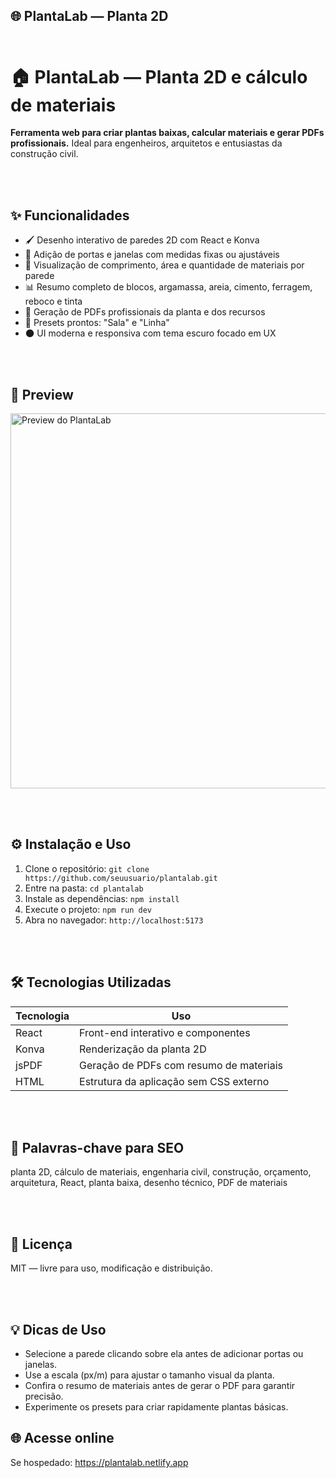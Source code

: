## 🌐 PlantaLab — Planta 2D </br> </br>


<!DOCTYPE html>
<html lang="pt-BR">
  <body>
    <h1>🏠 PlantaLab — Planta 2D e cálculo de materiais</h1>
    <p><strong>Ferramenta web para criar plantas baixas, calcular materiais e gerar PDFs profissionais.</strong> Ideal para engenheiros, arquitetos e entusiastas da construção civil.</p>
     </br> </br>
    <h2>✨ Funcionalidades</h2>
    <ul>
      <li>🖌️ Desenho interativo de paredes 2D com React e Konva</li>
      <li>🚪 Adição de portas e janelas com medidas fixas ou ajustáveis</li>
      <li>📏 Visualização de comprimento, área e quantidade de materiais por parede</li>
      <li>📊 Resumo completo de blocos, argamassa, areia, cimento, ferragem, reboco e tinta</li>
      <li>📄 Geração de PDFs profissionais da planta e dos recursos</li>
      <li>📐 Presets prontos: "Sala" e "Linha"</li>
      <li>🌑 UI moderna e responsiva com tema escuro focado em UX</li>
    </ul>
     </br> </br>
    <h2>👀 Preview</h2>
    <p><img src="preview.jpg" alt="Preview do PlantaLab" width="600"></p>
     </br> </br>
    <h2>⚙️ Instalação e Uso</h2>
    <ol>
      <li>Clone o repositório: <code>git clone https://github.com/seuusuario/plantalab.git</code></li>
      <li>Entre na pasta: <code>cd plantalab</code></li>
      <li>Instale as dependências: <code>npm install</code></li>
      <li>Execute o projeto: <code>npm run dev</code></li>
      <li>Abra no navegador: <code>http://localhost:5173</code></li>
    </ol>
     </br> </br>
    <h2>🛠 Tecnologias Utilizadas</h2>
    <table>
      <thead>
        <tr>
          <th>Tecnologia</th>
          <th>Uso</th>
        </tr>
      </thead>
      <tbody>
        <tr>
          <td>React</td>
          <td>Front-end interativo e componentes</td>
        </tr>
        <tr>
          <td>Konva</td>
          <td>Renderização da planta 2D</td>
        </tr>
        <tr>
          <td>jsPDF</td>
          <td>Geração de PDFs com resumo de materiais</td>
        </tr>
        <tr>
          <td>HTML</td>
          <td>Estrutura da aplicação sem CSS externo</td>
        </tr>
      </tbody>
    </table>
     </br> </br>
    <h2>🔑 Palavras-chave para SEO</h2>
    <p>planta 2D, cálculo de materiais, engenharia civil, construção, orçamento, arquitetura, React, planta baixa, desenho técnico, PDF de materiais</p>
     </br> </br>
    <h2>📄 Licença</h2>
    <p>MIT — livre para uso, modificação e distribuição.</p>
     </br> </br>
    <h2>💡 Dicas de Uso</h2>
    <ul>
      <li>Selecione a parede clicando sobre ela antes de adicionar portas ou janelas.</li>
      <li>Use a escala (px/m) para ajustar o tamanho visual da planta.</li>
      <li>Confira o resumo de materiais antes de gerar o PDF para garantir precisão.</li>
      <li>Experimente os presets para criar rapidamente plantas básicas.</li>
    </ul>
    <h2>🌐 Acesse online</h2>
    <p>Se hospedado: <a href="https://plantalab.netlify.app" target="_blank">https://plantalab.netlify.app</a></p>
  </body>
</html>


